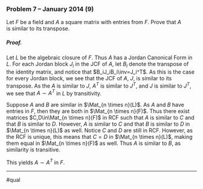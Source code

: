 ### Problem 7 – January 2014 (9)
Let $F$ be a field and $A$ a square matrix with entries from $F$. Prove that $A$  
is similar to its transpose.

##### *Proof*.
Let $L$ be the algebraic closure of $F$. Thus $A$ has a Jordan Canonical Form in $L$. For each Jordan block $J_i$ in the JCF of $A$, let $B_i$ denote the transpose of the identity matrix, and notice that $B_iJ_iB_i\inv=J_i^T$. As this is the case for every Jordan block, we see that the JCF of $A$, $J$, is similar to its transpose. As the $A$ is similar to $J$, $A^T$ is similar to $J^T$, and $J$ is similar to $J^T$, we see that $A\sim A^T$ in $L$ by transitivity. 

Suppose $A$ and $B$ are similar in $\Mat_{n \times n}(L)$. As $A$ and $B$ have entries in $F$, then they are both in $\Mat_{n \times n}(F)$. Thus there exist matrices $C,D\in\Mat_{n \times n}(F)$ in RCF such that $A$ is similar to $C$ and that $B$ is similar to $D$. However, $A$ is similar to $C$ and that $B$ is similar to $D$ in $\Mat_{n \times n}(L)$ as well. Notice $C$ and $D$ are still in RCF. However, as the RCF is unique, this means that $C=D$ in $\Mat_{n \times n}(L)$, making them equal in $\Mat_{n \times n}(F)$ as well. Thus $A$ is similar to $B$, as similarity is transitive.

This yields $A\sim A^T$ in $F$. 
***
#qual